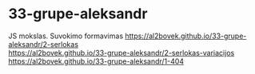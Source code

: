 # 33-grupe-aleksandr
 JS mokslas. Suvokimo formavimas
https://al2bovek.github.io/33-grupe-aleksandr/2-serlokas <br>
https://al2bovek.github.io/33-grupe-aleksandr/2-serlokas-variacijos <br>
https://al2bovek.github.io/33-grupe-aleksandr/1-404
